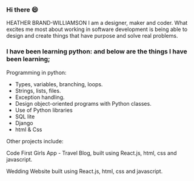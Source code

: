 ### Hi there :smile:

HEATHER BRAND-WILLIAMSON
I am a designer, maker and coder. What excites me most about working in software development is being able to design and create things that have purpose and solve real problems. 



### I have been learning python: and below are the things I have been learning;

Programming in python:

- Types, variables, branching, loops.
- Strings, lists, files.
- Exception handling.
- Design object-oriented programs with Python classes.
- Use of Python libraries
- SQL lite
- Django
- html & Css

Other projects include: 

Code First Girls App - Travel Blog, built using React.js, html, css and javascript. 

Wedding Website built using React.js, html, css and javascript. 

